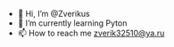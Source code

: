 - 👋 Hi, I’m @Zverikus
- 🌱 I’m currently learning Pyton
- 📫 How to reach me zverik32510@ya.ru

<!---
Zverikus/Zverikus is a ✨ special ✨ repository because its `README.md` (this file) appears on your GitHub profile.
You can click the Preview link to take a look at your changes.
--->
